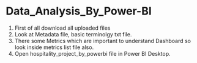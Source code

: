 # Data_Analysis_By_Power-BI
<!--
Creating Dashboard For Hospitality Company AtliQ Grands 

AtliQ Grands owns multiple five-star hotels across India.
They have been in the hospitality industry for the past 18-20 years.
For strategic moves and effective decision-making in management, i have built these project which will provide great insights on Key Metrics.
-->

1) First of all download all uploaded files 
2) Look at Metadata file, basic terminolgy txt file.
3) There some Metrics which are important to understand Dashboard so look inside metrics list file also.
4) Open hospitality_project_by_powerbi file in Power BI Desktop.



<!-- contact email: jaytrambadiya21@gmail.com -->
